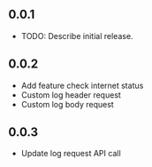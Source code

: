 ## 0.0.1

* TODO: Describe initial release.

## 0.0.2
* Add feature check internet status
* Custom log header request
* Custom log body request

## 0.0.3
* Update log request API call